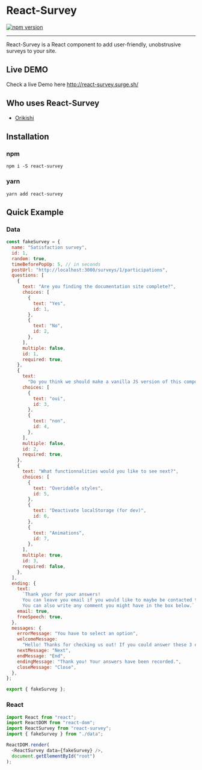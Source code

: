 # React-Survey

[![npm version](https://badge.fury.io/js/react-survey.svg)](https://badge.fury.io/js/react-survey)

------

React-Survey is a React component to add user-friendly, unobstrusive surveys to your site.

## Live DEMO

Check a live Demo here http://react-survey.surge.sh/


## Who uses React-Survey

 - [Orikishi](https://orikishi.scalingo.io)

## Installation

### npm

    npm i -S react-survey

### yarn

    yarn add react-survey

## Quick Example

### Data

```js
const fakeSurvey = {
  name: "Satisfaction survey",
  id: 1,
  random: true,
  timeBeforePopUp: 5, // in seconds
  postUrl: "http://localhost:3000/surveys/1/participations",
  questions: [
    {
      text: "Are you finding the documentation site complete?",
      choices: [
        {
          text: "Yes",
          id: 1,
        },
        {
          text: "No",
          id: 2,
        },
      ],
      multiple: false,
      id: 1,
      required: true,
    },
    {
      text:
        "Do you think we should make a vanilla JS version of this component?",
      choices: [
        {
          text: "oui",
          id: 3,
        },
        {
          text: "non",
          id: 4,
        },
      ],
      multiple: false,
      id: 2,
      required: true,
    },
    {
      text: "What functionnalities would you like to see next?",
      choices: [
        {
          text: "Overidable styles",
          id: 5,
        },
        {
          text: "Deactivate localStorage (for dev)",
          id: 6,
        },
        {
          text: "Animations",
          id: 7,
        },
      ],
      multiple: true,
      id: 3,
      required: false,
    },
  ],
  ending: {
    text:
      `Thank your for your answers!
      You can leave you email if you would like to maybe be contacted to answer some questions and help us.
      You can also write any comment you might have in the box below.`,
    email: true,
    freeSpeech: true,
  },
  messages: {
    errorMessage: "You have to select an option",
    welcomeMessage:
      "Hello! Thanks for checking us out! If you could answer these 3 easy questions it would really mean the world to us :)",
    nextMessage: "Next",
    endMessage: "End",
    endingMessage: "Thank you! Your answers have been recorded.",
    closeMessage: "Close",
  },
};

export { fakeSurvey };
```

### React

```js
import React from "react";
import ReactDOM from "react-dom";
import ReactSurvey from "react-survey";
import { fakeSurvey } from "./data";

ReactDOM.render(
  <ReactSurvey data={fakeSurvey} />,
  document.getElementById("root")
);
```